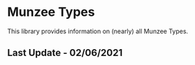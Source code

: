 # Munzee Types

This library provides information on (nearly) all Munzee Types.

## Last Update - 02/06/2021
